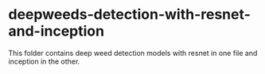 # deepweeds-detection-with-resnet-and-inception

This folder contains deep weed detection models with resnet in one file and inception in the other.

